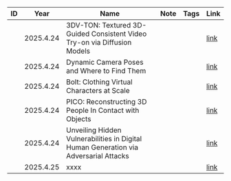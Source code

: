 |ID|Year|Name|Note|Tags|Link|
|---|---|---|---|---|---|
||2025.4.24|3DV-TON: Textured 3D-Guided Consistent Video Try-on via Diffusion Models|||[link](1.md)|
||2025.4.24|Dynamic Camera Poses and Where to Find Them|||[link](2.md)|
||2025.4.24|Bolt: Clothing Virtual Characters at Scale|||[link](3.md)|
||2025.4.24|PICO: Reconstructing 3D People In Contact with Objects|||[link](4.md)|
||2025.4.24|Unveiling Hidden Vulnerabilities in Digital Human Generation via Adversarial Attacks|||[link](5.md)|
||2025.4.25|xxxx|||[link](6.md)|